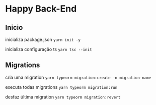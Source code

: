 # Happy Back-End

## Inicio

inicializa package.json
`yarn init -y`

inicializa configuração ts
`yarn tsc --init`

## Migrations

cria uma migration
`yarn typeorm migration:create -n migration-name`

executa todas migrations
`yarn typeorm migration:run`

desfaz última migration
`yarn typeorm migration:revert`
